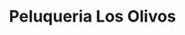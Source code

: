 ---
title: "Peluqueria Los Olivos"
url: /san-jose-pinula/peluqueria-los-olivos/
shop: peluquería
---